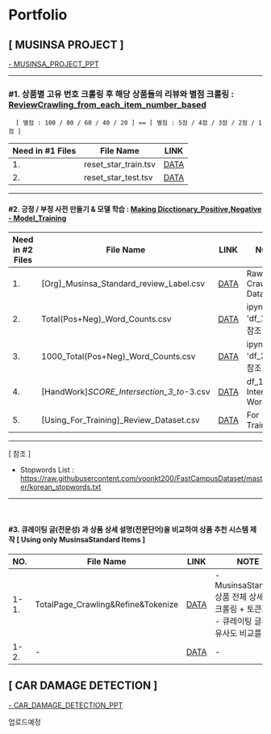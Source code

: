 # Portfolio

## [ MUSINSA PROJECT ] 
[- MUSINSA_PROJECT_PPT](https://github.com/GUUNNIA/Portfolio/blob/main/MUSINSA/MUSINSA_PROJECT_PDF.pdf)

<hr>

#### <h3>#1. 상품별 고유 번호 크롤링 후 해당 상품들의 리뷰와 별점 크롤링  : [ReviewCrawling_from_each_item_number_based](https://github.com/GUUNNIA/Portfolio/blob/main/MUSINSA/ReviewCrawling_from_each_item_number_based.ipynb)</h3>
      [ 별점 : 100 / 80 / 60 / 40 / 20 ] == [ 별점 : 5점 / 4점 / 3점 / 2점 / 1점 ]
      
| Need in #1 Files| File Name | LINK |
|-----------------|-----------|------|
|1.|reset_star_train.tsv| [DATA](https://github.com/GUUNNIA/Portfolio/blob/main/MUSINSA/Example_Data_File/reset_star_train.tsv) |
|2.|reset_star_test.tsv| [DATA](https://github.com/GUUNNIA/Portfolio/blob/main/MUSINSA/Example_Data_File/reset_star_test.tsv) |

<hr>

#### #2. 긍정 / 부정 사전 만들기 & 모델 학습 : [Making Dicctionary_Positive,Negative - Model_Training](https://github.com/GUUNNIA/Portfolio/blob/main/MUSINSA/Making_Dicctionary_Positive%2CNegative_Model_Training.ipynb)


| Need in #2 Files| File Name | LINK | NOTES |
|-----------------|-----------|------|-------|
|1.|[Org]_Musinsa_Standard_review_Label.csv| [DATA](https://github.com/GUUNNIA/Portfolio/blob/main/MUSINSA/Example_Data_File/%5BOrg%5D_Musinsa_Standard_review_Label.csv) | Raw Crawling Data |
|2.|Total(Pos+Neg)_Word_Counts.csv| [DATA](https://github.com/GUUNNIA/Portfolio/blob/main/MUSINSA/Example_Data_File/Total(Pos%2BNeg)_Word_Counts.csv) | ipynb file 'df_1' 내용 참조 |
|3.|1000_Total(Pos+Neg)_Word_Counts.csv| [DATA](https://github.com/GUUNNIA/Portfolio/blob/main/MUSINSA/Example_Data_File/1000_Total(Pos%2BNeg)_Word_Counts.csv) | ipynb file 'df_2' 내용 참조 |
|4.|[HandWork]_SCORE_Intersection_3_to_-3.csv| [DATA](https://github.com/GUUNNIA/Portfolio/blob/main/MUSINSA/Example_Data_File/%5BHandWork%5D_SCORE_Intersection_3_to_-3.csv) | df_1,df_2 Intersection Words |
|5.|[Using_For_Training]_Review_Dataset.csv| [DATA](https://github.com/GUUNNIA/Portfolio/blob/main/MUSINSA/Example_Data_File/%5BUsing_For_Training%5D_Review_Dataset.csv) | For Training |


<hr>

[ 참조 ]
- Stopwords List : https://raw.githubusercontent.com/yoonkt200/FastCampusDataset/master/korean_stopwords.txt

<hr>
<br>

#### #3. 큐레이팅 글(전문성) 과 상품 상세 설명(전문단어)을 비교하여 상품 추천 시스템 제작 [ Using only MusinsaStandard Items ]

| NO.| File Name | LINK | NOTE |
|-----------------|-----------|------|------|
|1-1.| TotalPage_Crawling&Refine&Tokenize | [DATA](https://github.com/GUUNNIA/Portfolio/blob/main/MUSINSA/1-1.TotalPage_Crawling%26Refine%26Tokenize.ipynb) | - MusinsaStandard 상품 전체 상세설명 크롤링 + 토큰화. <br> - 큐레이팅 글과의 유사도 비교를 위함. |
|1-2.| - | [DATA](https://) | - |

## [ CAR DAMAGE DETECTION ]



[- CAR_DAMAGE_DETECTION_PPT](https://github.com/GUUNNIA/Portfolio/blob/main/CAR_DAMAGE_DETECTION/car%20damage.pdf)

업로드예정
